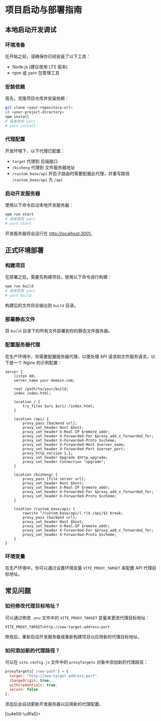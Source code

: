 # 项目启动与部署指南

## 本地启动开发调试

### 环境准备

在开始之前，请确保你已经安装了以下工具：
- Node.js (建议使用 LTS 版本)
- npm 或 yarn 包管理工具

### 安装依赖

首先，克隆项目仓库并安装依赖：

```bash
git clone <your-repository-url>
cd <your-project-directory>
npm install
# 或者使用 yarn
# yarn install
```
### 代理配置

开发环境下，以下代理已配置：
- `target` 代理到 后端接口
- `/bisheng` 代理到 文件服务器地址
- `/custom_base/api` 开启子路由时需要配置此代理，并重写路径 `/custom_base/api` 为 `/api`

### 启动开发服务器

使用以下命令启动本地开发服务器：

```bash
npm run start
# 或者使用 yarn
# yarn start
```

开发服务器将会运行在 [http://localhost:3001](http://localhost:3001)。


## 正式环境部署

### 构建项目

在部署之前，需要先构建项目。使用以下命令进行构建：

```bash
npm run build
# 或者使用 yarn
# yarn build
```

构建后的文件将会输出到 `build` 目录。

### 部署静态文件

将 `build` 目录下的所有文件部署到你的静态文件服务器。

### 配置服务器代理

在生产环境中，你需要配置服务器代理，以便处理 API 请求和文件服务请求。以下是一个 Nginx 的示例配置：

```nginx
server {
    listen 80;
    server_name your-domain.com;

    root /path/to/your/build;
    index index.html;

    location / {
        try_files $uri $uri/ /index.html;
    }

    location /api/ {
        proxy_pass [backend url];
        proxy_set_header Host $host;
        proxy_set_header X-Real-IP $remote_addr;
        proxy_set_header X-Forwarded-For $proxy_add_x_forwarded_for;
        proxy_set_header X-Forwarded-Proto $scheme;
        proxy_set_header X-Forwarded-Host $server_name;
        proxy_set_header X-Forwarded-Port $server_port;
        proxy_http_version 1.1;
        proxy_set_header Upgrade $http_upgrade;
        proxy_set_header Connection "upgrade";
    }

    location /bisheng/ {
        proxy_pass [file server url];
        proxy_set_header Host $host;
        proxy_set_header X-Real-IP $remote_addr;
        proxy_set_header X-Forwarded-For $proxy_add_x_forwarded_for;
        proxy_set_header X-Forwarded-Proto $scheme;
    }

    location /custom_base/api/ {
        rewrite ^/custom_base/api/(.*)$ /api/$1 break;
        proxy_pass [backend url];
        proxy_set_header Host $host;
        proxy_set_header X-Real-IP $remote_addr;
        proxy_set_header X-Forwarded-For $proxy_add_x_forwarded_for;
        proxy_set_header X-Forwarded-Proto $scheme;
    }
}
```

### 环境变量

在生产环境中，你可以通过设置环境变量 `VITE_PROXY_TARGET` 来配置 API 代理目标地址。

## 常见问题

### 如何修改代理目标地址？

可以通过修改 `.env` 文件中的 `VITE_PROXY_TARGET` 变量来更改代理目标地址：

```env
VITE_PROXY_TARGET=http://new-target-address:port
```

修改后，重新启动开发服务器或重新构建项目以应用新的代理目标地址。

### 如何添加新的代理路径？

可以在 `vite.config.js` 文件中的 `proxyTargets` 对象中添加新的代理路径：

```javascript
proxyTargets['/new-path'] = {
  target: "http://new-target-address:port",
  changeOrigin: true,
  withCredentials: true,
  secure: false
};
```

添加后会自动更新开发服务器以应用新的代理配置。

[\u4e00-\u9fa5]+

